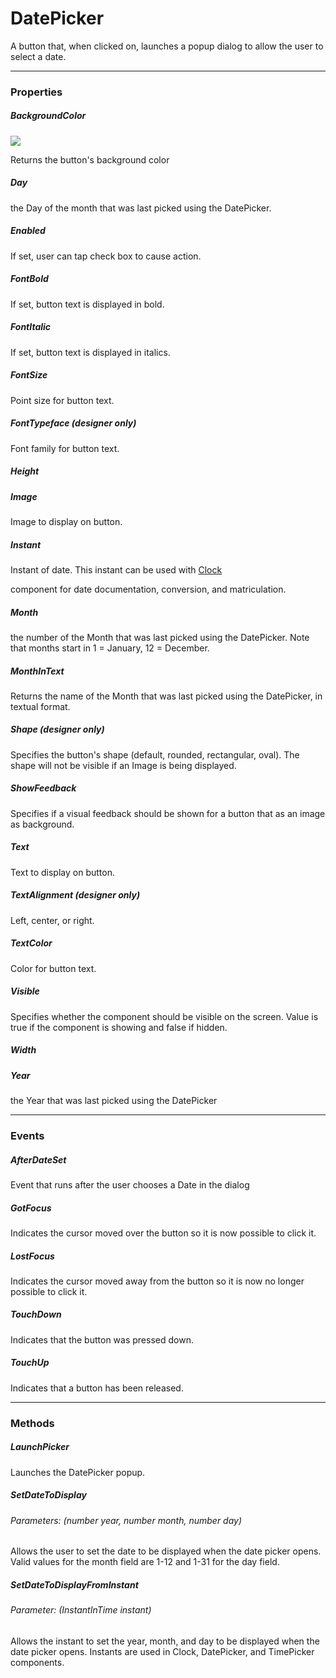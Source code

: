 # DatePicker

A button that, when clicked on, launches a popup dialog to allow the user to select a date.

---

### Properties

##### BackgroundColor

![](/assets/user-interface/date-picker/background-color.png)

Returns the button's background color

##### Day

the Day of the month that was last picked using the DatePicker.

##### Enabled

If set, user can tap check box to cause action.

##### FontBold

If set, button text is displayed in bold.

##### FontItalic

If set, button text is displayed in italics.

##### FontSize

Point size for button text.

##### FontTypeface \(designer only\)

Font family for button text.

##### Height

##### Image

Image to display on button.

##### Instant

Instant of date. This instant can be used with [Clock](http://ai2.appinventor.mit.edu/reference/components/sensors.html#Clock)

component for date documentation, conversion, and matriculation.

##### Month

the number of the Month that was last picked using the DatePicker. Note that months start in 1 = January, 12 = December.

##### MonthInText

Returns the name of the Month that was last picked using the DatePicker, in textual format.

##### Shape \(designer only\)

Specifies the button's shape \(default, rounded, rectangular, oval\). The shape will not be visible if an Image is being displayed.

##### ShowFeedback

Specifies if a visual feedback should be shown for a button that as an image as background.

##### Text

Text to display on button.

##### TextAlignment \(designer only\)

Left, center, or right.

##### TextColor

Color for button text.

##### Visible

Specifies whether the component should be visible on the screen. Value is true if the component is showing and false if hidden.

##### Width

##### Year

the Year that was last picked using the DatePicker

---

### Events

##### AfterDateSet

Event that runs after the user chooses a Date in the dialog

##### GotFocus

Indicates the cursor moved over the button so it is now possible to click it.

##### LostFocus

Indicates the cursor moved away from the button so it is now no longer possible to click it.

##### TouchDown

Indicates that the button was pressed down.

##### TouchUp

Indicates that a button has been released.

---

### Methods

##### LaunchPicker

Launches the DatePicker popup.

##### SetDateToDisplay

###### Parameters: \(number year, number month, number day\)

Allows the user to set the date to be displayed when the date picker opens. Valid values for the month field are 1-12 and 1-31 for the day field.

##### SetDateToDisplayFromInstant

###### Parameter: \(InstantInTime instant\)

Allows the instant to set the year, month, and day to be displayed when the date picker opens. Instants are used in Clock, DatePicker, and TimePicker components.


